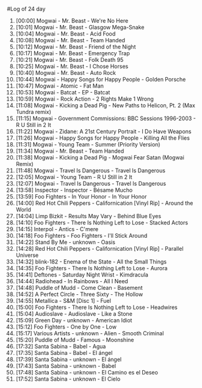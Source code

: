 #Log of 24 day

1. [00:00] Mogwai - Mr. Beast - We're No Here
1. [10:01] Mogwai - Mr. Beast - Glasgow Mega-Snake
1. [10:04] Mogwai - Mr. Beast - Acid Food
1. [10:08] Mogwai - Mr. Beast - Team Handed
1. [10:12] Mogwai - Mr. Beast - Friend of the Night
1. [10:17] Mogwai - Mr. Beast - Emergency Trap
1. [10:21] Mogwai - Mr. Beast - Folk Death 95
1. [10:25] Mogwai - Mr. Beast - I Chose Horses
1. [10:40] Mogwai - Mr. Beast - Auto Rock
1. [10:44] Mogwai - Happy Songs for Happy People - Golden Porsche
1. [10:47] Mogwai - Atomic - Fat Man
1. [10:53] Mogwai - Batcat - EP - Batcat
1. [10:59] Mogwai - Rock Action - 2 Rights Make 1 Wrong
1. [11:08] Mogwai - Kicking a Dead Pig - New Paths to Helicon, Pt. 2 (Max Tundra remix)
1. [11:15] Mogwai - Government Commissions: BBC Sessions 1996-2003 - R U Still in 2 It
1. [11:22] Mogwai - Zidane: A 21st Century Portrait - I Do Have Weapons
1. [11:26] Mogwai - Happy Songs for Happy People - Killing All the Flies
1. [11:31] Mogwai - Young Team - Summer (Priority Version)
1. [11:34] Mogwai - Mr. Beast - Team Handed
1. [11:38] Mogwai - Kicking a Dead Pig - Mogwai Fear Satan (Mogwai Remix)
1. [11:48] Mogwai - Travel Is Dangerous - Travel Is Dangerous
1. [12:05] Mogwai - Young Team - R U Still in 2 It
1. [12:07] Mogwai - Travel Is Dangerous - Travel Is Dangerous
1. [13:58] Inspector - Inspector - Bésame Mucho
1. [13:59] Foo Fighters - In Your Honor - In Your Honor
1. [14:00] Red Hot Chili Peppers - Californication [Vinyl Rip] - Around the World
1. [14:04] Limp Bizkit - Results May Vary - Behind Blue Eyes
1. [14:10] Foo Fighters - There Is Nothing Left to Lose - Stacked Actors
1. [14:15] Interpol - Antics - C'mere
1. [14:18] Foo Fighters - Foo Fighters - I'll Stick Around
1. [14:22] Stand By Me - unknown - Oasis
1. [14:28] Red Hot Chili Peppers - Californication [Vinyl Rip] - Parallel Universe
1. [14:32] blink-182 - Enema of the State - All the Small Things
1. [14:35] Foo Fighters - There Is Nothing Left to Lose - Aurora
1. [14:41] Deftones - Saturday Night Wrist - Kimdracula
1. [14:44] Radiohead - In Rainbows - All I Need
1. [14:48] Puddle of Mudd - Come Clean - Basement
1. [14:52] A Perfect Circle - Three Sixty - The Hollow
1. [14:55] Metallica - S&M [Disc 1] - Fuel
1. [15:00] Foo Fighters - There Is Nothing Left to Lose - Headwires
1. [15:04] Audioslave - Audioslave - Like a Stone
1. [15:09] Green Day - unknown - American Idiot
1. [15:12] Foo Fighters - One by One - Low
1. [15:17] Various Artists - unknown - Alien - Smooth Criminal
1. [15:20] Puddle of Mudd - Famous - Moonshine
1. [17:32] Santa Sabina - Babel - Agua
1. [17:35] Santa Sabina - Babel - El ángel
1. [17:39] Santa Sabina - unknown - El ángel
1. [17:43] Santa Sabina - unknown - Babel
1. [17:48] Santa Sabina - unknown - El Camino es el Deseo
1. [17:52] Santa Sabina - unknown - El Cielo
